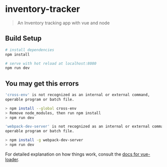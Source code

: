 # inventory-tracker

> An Inventory tracking app with vue and node

## Build Setup

``` bash
# install dependencies
npm install

# serve with hot reload at localhost:8080
npm run dev
```

## You may get this errors

``` bash
'cross-env' is not recognized as an internal or external command,
operable program or batch file. 

> npm install --global cross-env
> Remove node_modules, then run npm install
> npm run dev

```

``` bash
'webpack-dev-server' is not recognized as an internal or external command,
operable program or batch file. 

> npm install -g webpack-dev-server
> npm run dev

```


For detailed explanation on how things work, consult the [docs for vue-loader](http://vuejs.github.io/vue-loader).
